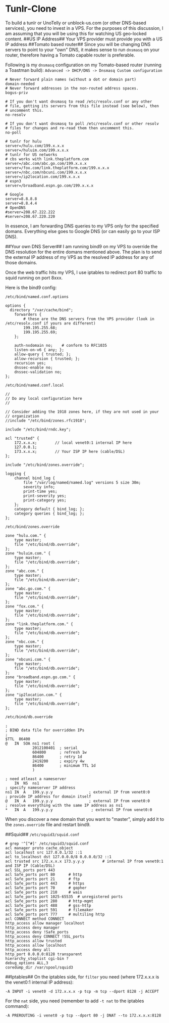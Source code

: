 Tunlr-Clone
===========
To build a tunlr or UnoTelly or unblock-us.com (or other DNS-based services), you need to invest in a VPS.
For the purposes of this discussion, I am assuming that you will be using this for watching US geo-locked content.
##US IP Address##
Your VPS provider must provide you with a US IP address
##Tomato based router##
Since you will be changing DNS servers to point to your "own" DNS, it makes sense to run `dnsmasq` on your router,
therefore having a Tomato capable router is preferable.

Following is my `dnsmasq` configuration on my Tomato-based router (running a Toastman build):
`Advanced -> DHCP/DNS -> Dnsmasq Custom configuration`

    # Never forward plain names (without a dot or domain part)
    domain-needed
    # Never forward addresses in the non-routed address spaces.
    bogus-priv
    
    # If you don't want dnsmasq to read /etc/resolv.conf or any other
    # file, getting its servers from this file instead (see below), then
    # uncomment this.
    no-resolv
    
    # If you don't want dnsmasq to poll /etc/resolv.conf or other resolv
    # files for changes and re-read them then uncomment this.
    no-poll
    
    # tunlr for hulu
    server=/hulu.com/199.x.x.x
    server=/huluim.com/199.x.x.x
    # tunlr for US networks
    # cbs works with link.theplatform.com
    server=/abc.com/abc.go.com/199.x.x.x
    server=/fox.com/link.theplatform.com/199.x.x.x
    server=/nbc.com/nbcuni.com/199.x.x.x
    server=/ip2location.com/199.x.x.x
    # espn3 
    server=/broadband.espn.go.com/199.x.x.x
    
    # Google
    server=8.8.8.8
    server=8.8.4.4
    # OpenDNS
    #server=208.67.222.222
    #server=208.67.220.220
In essence, I am forwarding DNS queries to my VPS only for the specified domans. Everything else goes to Google DNS
(or can easily go to your ISP DNS).

##Your own DNS Server##
I am running bind9 on my VPS to override the DNS resolution for the entire domans mentioned above.
The plan is to send the external IP address of my VPS as the resolved IP address for any of those domains.

Once the web traffic hits my VPS, I use iptables to redirect port 80 traffic to squid running on port 8xxx.

Here is the bind9 config:

`/etc/bind/named.conf.options`

    options {
      directory "/var/cache/bind";
    	forwarders {
            # these are the DNS servers from the VPS provider (look in /etc/resolv.conf if yours are different)
    		199.195.255.68;
    		199.195.255.69;
    	};
    
    	auth-nxdomain no;    # conform to RFC1035
    	listen-on-v6 { any; };
    	allow-query { trusted; };
    	allow-recursion { trusted; };
    	recursion yes;
    	dnssec-enable no;
    	dnssec-validation no;
    };

`/etc/bind/named.conf.local`

    //
    // Do any local configuration here
    //
    
    // Consider adding the 1918 zones here, if they are not used in your
    // organization
    //include "/etc/bind/zones.rfc1918";
    
    include "/etc/bind/rndc.key";
    
    acl "trusted" {
        172.x.x.x;        // local venet0:1 internal IP here
        127.0.0.1;
        173.x.x.x;        // Your ISP IP here (cable/DSL)
    };
    
    include "/etc/bind/zones.override";
    
    logging {
        channel bind_log {
            file "/var/log/named/named.log" versions 5 size 30m;
            severity info;
            print-time yes;
            print-severity yes;
            print-category yes;
        };
        category default { bind_log; };
        category queries { bind_log; };
    };

`/etc/bind/zones.override`

    zone "hulu.com." {
        type master;
        file "/etc/bind/db.override";
    };
    zone "huluim.com." {
        type master;
        file "/etc/bind/db.override";
    };
    zone "abc.com." {
        type master;
        file "/etc/bind/db.override";
    };
    zone "abc.go.com." {
        type master;
        file "/etc/bind/db.override";
    };
    zone "fox.com." {
        type master;
        file "/etc/bind/db.override";
    };
    zone "link.theplatform.com." {
        type master;
        file "/etc/bind/db.override";
    };
    zone "nbc.com." {
        type master;
        file "/etc/bind/db.override";
    };
    zone "nbcuni.com." {
        type master;
        file "/etc/bind/db.override";
    };
    zone "broadband.espn.go.com." {
        type master;
        file "/etc/bind/db.override";
    };
    zone "ip2location.com." {
        type master;
        file "/etc/bind/db.override";
    };

`/etc/bind/db.override`

    ;
    ; BIND data file for overridden IPs
    ;
    $TTL  86400
    @   IN  SOA ns1 root (
                2012100401  ; serial
                604800      ; refresh 1w
                86400       ; retry 1d
                2419200     ; expiry 4w
                86400       ; minimum TTL 1d
                )
    
    ; need atleast a nameserver
        IN  NS  ns1
    ; specify nameserver IP address
    ns1 IN  A   199.y.y.y                ; external IP from venet0:0
    ; provide IP address for domain itself
    @   IN  A   199.y.y.y                ; external IP from venet0:0
    ; resolve everything with the same IP address as ns1
    *   IN  A   199.y.y.y                 ; external IP from venet0:0

When you discover a new domain that you want to "master", simply add it to the `zones.override` file and restart bind9.

##Squid##
`/etc/squid3/squid.conf`

    # grep '^[^#]' /etc/squid3/squid.conf
    acl manager proto cache_object
    acl localhost src 127.0.0.1/32 ::1
    acl to_localhost dst 127.0.0.0/8 0.0.0.0/32 ::1
    acl trusted src 172.x.x.x 173.y.y.y        # internal IP from venet0:1 and ISP IP (Cable/DSL)
    acl SSL_ports port 443
    acl Safe_ports port 80  	# http
    acl Safe_ports port 21		# ftp
    acl Safe_ports port 443		# https
    acl Safe_ports port 70		# gopher
    acl Safe_ports port 210		# wais
    acl Safe_ports port 1025-65535	# unregistered ports
    acl Safe_ports port 280		# http-mgmt
    acl Safe_ports port 488		# gss-http
    acl Safe_ports port 591		# filemaker
    acl Safe_ports port 777		# multiling http
    acl CONNECT method CONNECT
    http_access allow manager localhost
    http_access deny manager
    http_access deny !Safe_ports
    http_access deny CONNECT !SSL_ports
    http_access allow trusted
    http_access allow localhost
    http_access deny all
    http_port 0.0.0.0:8128 transparent
    hierarchy_stoplist cgi-bin ?
    debug_options ALL,3
    coredump_dir /var/spool/squid3

##Iptables##
On the iptables side, for `filter` you need (where 172.x.x.x is the venet0:1 internal IP address):

    -A INPUT -i venet0 -d 172.x.x.x -p tcp -m tcp --dport 8128 -j ACCEPT

For the `nat` side, you need (remember to add `-t nat` to the iptables command):

    -A PREROUTING -i venet0 -p tcp --dport 80 -j DNAT --to 172.x.x.x:8128